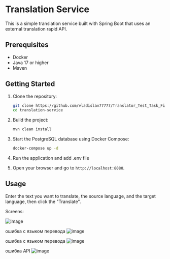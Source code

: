 # Translation Service

This is a simple translation service built with Spring Boot that uses an external translation rapid API.

## Prerequisites

- Docker
- Java 17 or higher
- Maven

## Getting Started

1. Clone the repository:

    ```bash
    git clone https://github.com/vladislav77777/Translator_Test_Task_Fintech
    cd translation-service
    ```

2. Build the project:

    ```bash
    mvn clean install
    ```

3. Start the PostgreSQL database using Docker Compose:

    ```bash
    docker-compose up -d
    ```

4. Run the application and add .env file

    

5. Open your browser and go to `http://localhost:8080`.

## Usage

Enter the text you want to translate, the source language, and the target language, then click the "Translate".

Screens:


![image](https://github.com/user-attachments/assets/39d72bad-a4fd-4731-8220-e7eae157f5a7)

ошибка с языком перевода
![image](https://github.com/user-attachments/assets/538d7d98-b510-4db7-90a2-96d2c143dfdf)

ошибка с языком перевода
![image](https://github.com/user-attachments/assets/a4af0c95-c59d-4623-8ec4-b90e5d436433)

ошибка API
![image](https://github.com/user-attachments/assets/be8ed6d5-01ac-42c8-9eb8-1bbbcea67edf)

